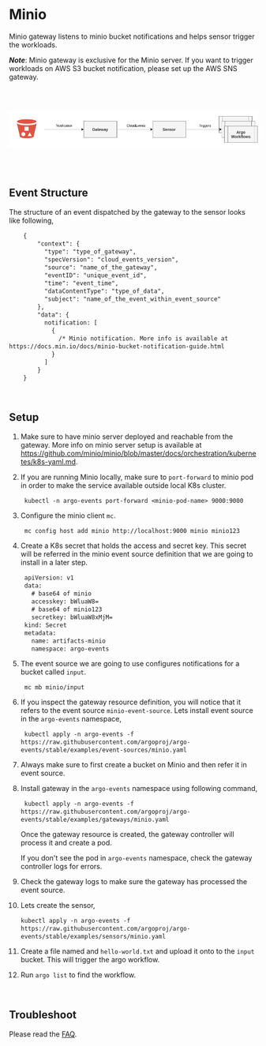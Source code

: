# Minio

Minio gateway listens to minio bucket notifications and helps sensor trigger the workloads.

**_Note_**: Minio gateway is exclusive for the Minio server. If you want to trigger workloads on AWS S3 bucket notification,
please set up the AWS SNS gateway.

<br/>
<br/>

<p align="center">
  <img src="https://github.com/argoproj/argo-events/blob/master/docs/assets/minio-setup.png?raw=true" alt="Minio Setup"/>
</p>

<br/>
<br/>

## Event Structure
The structure of an event dispatched by the gateway to the sensor looks like following,

        {
            "context": {
              "type": "type_of_gateway",
              "specVersion": "cloud_events_version",
              "source": "name_of_the_gateway",
              "eventID": "unique_event_id",
              "time": "event_time",
              "dataContentType": "type_of_data",
              "subject": "name_of_the_event_within_event_source"
            },
            "data": {
              notification: [
                {
                  /* Minio notification. More info is available at https://docs.min.io/docs/minio-bucket-notification-guide.html
                }
              ]
            }
        }

<br/>

## Setup

1. Make sure to have minio server deployed and reachable from the gateway. More info on minio server setup 
is available at https://github.com/minio/minio/blob/master/docs/orchestration/kubernetes/k8s-yaml.md.

2. If you are running Minio locally, make sure to `port-forward` to minio pod in order to make the service available outside local K8s cluster.

        kubectl -n argo-events port-forward <minio-pod-name> 9000:9000 

3. Configure the minio client `mc`.

        mc config host add minio http://localhost:9000 minio minio123

4. Create a K8s secret that holds the access and secret key. This secret will be referred in the minio event source definition that we are going to install in a later step.

        apiVersion: v1
        data:
          # base64 of minio
          accesskey: bWluaW8=
          # base64 of minio123
          secretkey: bWluaW8xMjM=
        kind: Secret
        metadata:
          name: artifacts-minio
          namespace: argo-events

5. The event source we are going to use configures notifications for a bucket called `input`. 

        mc mb minio/input

6. If you inspect the gateway resource definition, you will notice that it refers to the event source `minio-event-source`. Lets install event source in the `argo-events` namespace,

        kubectl apply -n argo-events -f https://raw.githubusercontent.com/argoproj/argo-events/stable/examples/event-sources/minio.yaml

7. Always make sure to first create a bucket on Minio and then refer it in event source.

8. Install gateway in the `argo-events` namespace using following command,

        kubectl apply -n argo-events -f https://raw.githubusercontent.com/argoproj/argo-events/stable/examples/gateways/minio.yaml

   Once the gateway resource is created, the gateway controller will process it and create a pod.
   
   If you don't see the pod in `argo-events` namespace, check the gateway controller logs
   for errors.

9. Check the gateway logs to make sure the gateway has processed the event source.

10. Lets create the sensor,
   
        kubectl apply -n argo-events -f https://raw.githubusercontent.com/argoproj/argo-events/stable/examples/sensors/minio.yaml   

11. Create a file named and `hello-world.txt` and upload it onto to the `input` bucket. This will trigger the argo workflow.

12. Run `argo list` to find the workflow.

<br/>

## Troubleshoot
Please read the [FAQ](https://argoproj.github.io/argo-events/faq/).

